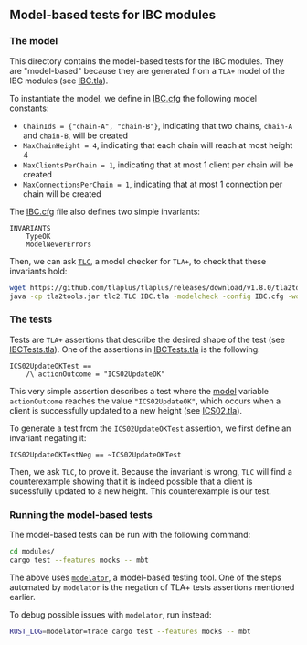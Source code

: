 ## Model-based tests for IBC modules

### The model

This directory contains the model-based tests for the IBC modules. They are "model-based" because they are generated from a `TLA+` model of the IBC modules (see [IBC.tla](support/model_based/IBC.tla)).

To instantiate the model, we define in [IBC.cfg](support/model_based/IBC.cfg) the following model constants:

- `ChainIds = {"chain-A", "chain-B"}`, indicating that two chains, `chain-A` and `chain-B`, will be created
- `MaxChainHeight = 4`, indicating that each chain will reach at most height 4
- `MaxClientsPerChain = 1`, indicating that at most 1 client per chain will be created
- `MaxConnectionsPerChain = 1`, indicating that at most 1 connection per chain will be created

The [IBC.cfg](support/model_based/IBC.cfg) file also defines two simple invariants:
```tla
INVARIANTS
    TypeOK
    ModelNeverErrors
```

Then, we can ask [`TLC`](https://github.com/tlaplus/tlaplus), a model checker for `TLA+`, to check that these invariants hold:

```bash
wget https://github.com/tlaplus/tlaplus/releases/download/v1.8.0/tla2tools.jar
java -cp tla2tools.jar tlc2.TLC IBC.tla -modelcheck -config IBC.cfg -workers auto
```

### The tests

Tests are `TLA+` assertions that describe the desired shape of the test (see [IBCTests.tla](support/model_based/IBCTests.tla)). One of the assertions in [IBCTests.tla](support/model_based/IBCTests.tla) is the following:

```tla
ICS02UpdateOKTest ==
    /\ actionOutcome = "ICS02UpdateOK"
```

This very simple assertion describes a test where the [model](support/model_based/IBC.tla) variable `actionOutcome` reaches the value `"ICS02UpdateOK"`, which occurs when a client is successfully updated to a new height (see [ICS02.tla](support/model_based/ICS02.tla)).

To generate a test from the `ICS02UpdateOKTest` assertion, we first define an invariant negating it:
```tla
ICS02UpdateOKTestNeg == ~ICS02UpdateOKTest
```

Then, we ask `TLC`, to prove it. Because the invariant is wrong, `TLC` will find a counterexample showing that it is indeed possible that a client is sucessfully updated to a new height. This counterexample is our test.

### Running the model-based tests

The model-based tests can be run with the following command:
 
```bash
cd modules/
cargo test --features mocks -- mbt
```

The above uses [`modelator`](https://github.com/informalsystems/modelator), a model-based testing tool.
One of the steps automated by `modelator` is the negation of TLA+ tests assertions mentioned earlier.

To debug possible issues with `modelator`, run instead:
```bash
RUST_LOG=modelator=trace cargo test --features mocks -- mbt
```
